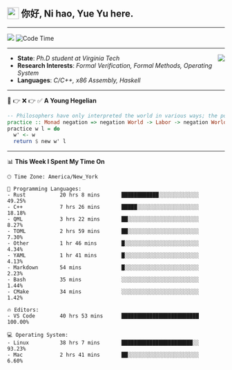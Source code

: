<h2> <img style="vertical-align: text-bottom;" src=https://slackmojis.com/emojis/13253-yay-frog/download/ width=27> 你好, Ni hao, Yue Yu here. </h2>

---

![](https://shields.io/badge/dynamic/json?color=blue&amp;label=Visitors&amp;query=value&amp;url=https://api.countapi.xyz/hit/fishjump.fishjump) ![Code Time](https://img.shields.io/badge/Code%20Time-326%20hrs%2016%20mins-blue)

---

<img align='right' src=https://slackmojis.com/emojis/5264-coding/download> </td>

- **State**: *Ph.D student at Virginia Tech*
- **Research Interests**: *Formal Verification, Formal Methods, Operating System*
- **Languages**: *C/C++, x86 Assembly, Haskell*

---

🚫 👉 ❌ 👉 ✅ **A Young Hegelian**

``` haskell
-- Philosophers have only interpreted the world in various ways; the point is to change it.
practice :: Monad negation => negation World -> Labor -> negation World
practice w l = do
  w' <- w
  return $ new w' l
```

---


📊 **This Week I Spent My Time On** 

```text
🕑︎ Time Zone: America/New_York

💬 Programming Languages:
- Rust           20 hrs 8 mins       ████████████░░░░░░░░░░░░░     49.25%
- C++            7 hrs 26 mins       █████░░░░░░░░░░░░░░░░░░░░     18.18%
- QML            3 hrs 22 mins       ██░░░░░░░░░░░░░░░░░░░░░░░     8.27%
- TOML           2 hrs 59 mins       ██░░░░░░░░░░░░░░░░░░░░░░░     7.30%
- Other          1 hr 46 mins        █░░░░░░░░░░░░░░░░░░░░░░░░     4.34%
- YAML           1 hr 41 mins        █░░░░░░░░░░░░░░░░░░░░░░░░     4.13%
- Markdown       54 mins             █░░░░░░░░░░░░░░░░░░░░░░░░     2.23%
- Bash           35 mins             ░░░░░░░░░░░░░░░░░░░░░░░░░     1.44%
- CMake          34 mins             ░░░░░░░░░░░░░░░░░░░░░░░░░     1.42%

🔥 Editors:
- VS Code        40 hrs 53 mins      █████████████████████████     100.00%

💻 Operating System:
- Linux          38 hrs 7 mins       ███████████████████████░░     93.23%
- Mac            2 hrs 41 mins       ██░░░░░░░░░░░░░░░░░░░░░░░     6.60%
```

